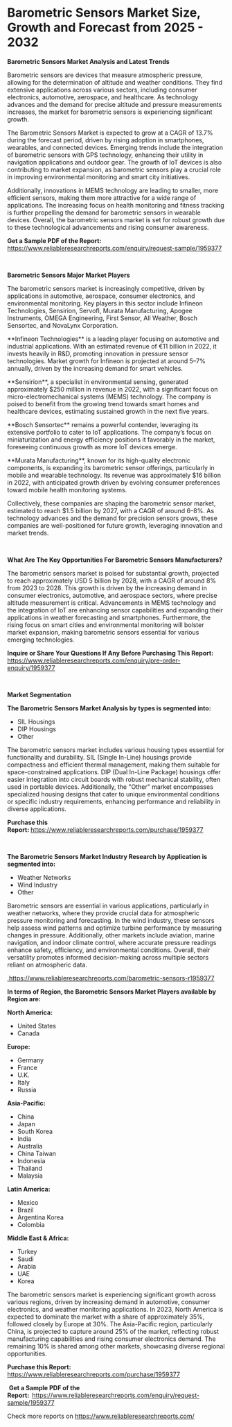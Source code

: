 <p><h1>Barometric Sensors Market Size, Growth and Forecast from 2025 - 2032</h1></p><p><strong>Barometric Sensors Market Analysis and Latest Trends</strong></p>
<p><p>Barometric sensors are devices that measure atmospheric pressure, allowing for the determination of altitude and weather conditions. They find extensive applications across various sectors, including consumer electronics, automotive, aerospace, and healthcare. As technology advances and the demand for precise altitude and pressure measurements increases, the market for barometric sensors is experiencing significant growth.</p><p>The Barometric Sensors Market is expected to grow at a CAGR of 13.7% during the forecast period, driven by rising adoption in smartphones, wearables, and connected devices. Emerging trends include the integration of barometric sensors with GPS technology, enhancing their utility in navigation applications and outdoor gear. The growth of IoT devices is also contributing to market expansion, as barometric sensors play a crucial role in improving environmental monitoring and smart city initiatives.</p><p>Additionally, innovations in MEMS technology are leading to smaller, more efficient sensors, making them more attractive for a wide range of applications. The increasing focus on health monitoring and fitness tracking is further propelling the demand for barometric sensors in wearable devices. Overall, the barometric sensors market is set for robust growth due to these technological advancements and rising consumer awareness.</p></p>
<p><strong>Get a Sample PDF of the Report:&nbsp;</strong> <a href="https://www.reliableresearchreports.com/enquiry/request-sample/1959377?utm_campaign=2198&utm_medium=2&utm_source=Github&utm_content=ia&utm_term=11022025&utm_id=barometric-sensors">https://www.reliableresearchreports.com/enquiry/request-sample/1959377</a></p>
<p>&nbsp;</p>
<p><strong>Barometric Sensors Major Market Players</strong></p>
<p><p>The barometric sensors market is increasingly competitive, driven by applications in automotive, aerospace, consumer electronics, and environmental monitoring. Key players in this sector include Infineon Technologies, Sensirion, Servofl, Murata Manufacturing, Apogee Instruments, OMEGA Engineering, First Sensor, All Weather, Bosch Sensortec, and NovaLynx Corporation.</p><p>**Infineon Technologies** is a leading player focusing on automotive and industrial applications. With an estimated revenue of €11 billion in 2022, it invests heavily in R&D, promoting innovation in pressure sensor technologies. Market growth for Infineon is projected at around 5–7% annually, driven by the increasing demand for smart vehicles.</p><p>**Sensirion**, a specialist in environmental sensing, generated approximately $250 million in revenue in 2022, with a significant focus on micro-electromechanical systems (MEMS) technology. The company is poised to benefit from the growing trend towards smart homes and healthcare devices, estimating sustained growth in the next five years.</p><p>**Bosch Sensortec** remains a powerful contender, leveraging its extensive portfolio to cater to IoT applications. The company’s focus on miniaturization and energy efficiency positions it favorably in the market, foreseeing continuous growth as more IoT devices emerge.</p><p>**Murata Manufacturing**, known for its high-quality electronic components, is expanding its barometric sensor offerings, particularly in mobile and wearable technology. Its revenue was approximately $16 billion in 2022, with anticipated growth driven by evolving consumer preferences toward mobile health monitoring systems.</p><p>Collectively, these companies are shaping the barometric sensor market, estimated to reach $1.5 billion by 2027, with a CAGR of around 6–8%. As technology advances and the demand for precision sensors grows, these companies are well-positioned for future growth, leveraging innovation and market trends.</p></p>
<p>&nbsp;</p>
<p><strong>What Are The Key Opportunities For Barometric Sensors Manufacturers?</strong></p>
<p><p>The barometric sensors market is poised for substantial growth, projected to reach approximately USD 5 billion by 2028, with a CAGR of around 8% from 2023 to 2028. This growth is driven by the increasing demand in consumer electronics, automotive, and aerospace sectors, where precise altitude measurement is critical. Advancements in MEMS technology and the integration of IoT are enhancing sensor capabilities and expanding their applications in weather forecasting and smartphones. Furthermore, the rising focus on smart cities and environmental monitoring will bolster market expansion, making barometric sensors essential for various emerging technologies.</p></p>
<p><strong>Inquire or Share Your Questions If Any Before Purchasing This Report:</strong> <a href="https://www.reliableresearchreports.com/enquiry/pre-order-enquiry/1959377?utm_campaign=2198&utm_medium=2&utm_source=Github&utm_content=ia&utm_term=11022025&utm_id=barometric-sensors">https://www.reliableresearchreports.com/enquiry/pre-order-enquiry/1959377</a></p>
<p>&nbsp;</p>
<p><strong>Market Segmentation</strong></p>
<p><strong>The Barometric Sensors Market Analysis by types is segmented into:</strong></p>
<p><ul><li>SIL Housings</li><li>DIP Housings</li><li>Other</li></ul></p>
<p><p>The barometric sensors market includes various housing types essential for functionality and durability. SIL (Single In-Line) housings provide compactness and efficient thermal management, making them suitable for space-constrained applications. DIP (Dual In-Line Package) housings offer easier integration into circuit boards with robust mechanical stability, often used in portable devices. Additionally, the "Other" market encompasses specialized housing designs that cater to unique environmental conditions or specific industry requirements, enhancing performance and reliability in diverse applications.</p></p>
<p><strong>Purchase this Report:&nbsp;</strong><a href="https://www.reliableresearchreports.com/purchase/1959377?utm_campaign=2198&utm_medium=2&utm_source=Github&utm_content=ia&utm_term=11022025&utm_id=barometric-sensors">https://www.reliableresearchreports.com/purchase/1959377</a></p>
<p>&nbsp;</p>
<p><strong>The Barometric Sensors Market Industry Research by Application is segmented into:</strong></p>
<p><ul><li>Weather Networks</li><li>Wind Industry</li><li>Other</li></ul></p>
<p><p>Barometric sensors are essential in various applications, particularly in weather networks, where they provide crucial data for atmospheric pressure monitoring and forecasting. In the wind industry, these sensors help assess wind patterns and optimize turbine performance by measuring changes in pressure. Additionally, other markets include aviation, marine navigation, and indoor climate control, where accurate pressure readings enhance safety, efficiency, and environmental conditions. Overall, their versatility promotes informed decision-making across multiple sectors reliant on atmospheric data.</p></p>
<p><a href="https://www.reliableresearchreports.com/barometric-sensors-r1959377?utm_campaign=2198&utm_medium=2&utm_source=Github&utm_content=ia&utm_term=11022025&utm_id=barometric-sensors">&nbsp;https://www.reliableresearchreports.com/barometric-sensors-r1959377</a></p>
<p><strong>In terms of Region, the Barometric Sensors Market Players available by Region are:</strong></p>
<p>
    <p> <strong> North America: </strong>
        <ul>
            <li>United States</li>
            <li>Canada</li>
        </ul>
        </p> 
    <p> <strong> Europe: </strong>
        <ul>
            <li>Germany</li>
            <li>France</li>
            <li>U.K.</li>
            <li>Italy</li>
            <li>Russia</li>
        </ul>
        </p> 
    <p> <strong> Asia-Pacific: </strong>
        <ul>
            <li>China</li>
            <li>Japan</li>
            <li>South Korea</li>
            <li>India</li>
            <li>Australia</li>
            <li>China Taiwan</li>
            <li>Indonesia</li>
            <li>Thailand</li>
            <li>Malaysia</li>
        </ul>
        </p> 
    <p> <strong> Latin America: </strong>
        <ul>
            <li>Mexico</li>
            <li>Brazil</li>
            <li>Argentina Korea</li>
            <li>Colombia</li>
        </ul>
        </p> 
    <p> <strong> Middle East & Africa: </strong>
        <ul>
            <li>Turkey</li>
            <li>Saudi</li>
            <li>Arabia</li>
            <li>UAE</li>
            <li>Korea</li>
        </ul>
    </p>
    </p>
<p><p>The barometric sensors market is experiencing significant growth across various regions, driven by increasing demand in automotive, consumer electronics, and weather monitoring applications. In 2023, North America is expected to dominate the market with a share of approximately 35%, followed closely by Europe at 30%. The Asia-Pacific region, particularly China, is projected to capture around 25% of the market, reflecting robust manufacturing capabilities and rising consumer electronics demand. The remaining 10% is shared among other markets, showcasing diverse regional opportunities.</p></p>
<p><strong>Purchase this Report: </strong><a href="https://www.reliableresearchreports.com/purchase/1959377?utm_campaign=2198&utm_medium=2&utm_source=Github&utm_content=ia&utm_term=11022025&utm_id=barometric-sensors">https://www.reliableresearchreports.com/purchase/1959377</a></p>
<p>&nbsp;<strong>Get a Sample PDF of the Report:&nbsp;&nbsp;</strong><a href="https://www.reliableresearchreports.com/enquiry/request-sample/1959377?utm_campaign=2198&utm_medium=2&utm_source=Github&utm_content=ia&utm_term=11022025&utm_id=barometric-sensors">https://www.reliableresearchreports.com/enquiry/request-sample/1959377</a></p>
<p><strong></strong></p>
<p>Check more reports on <a href="https://www.reliableresearchreports.com/?utm_campaign=2198&utm_medium=2&utm_source=Github&utm_content=ia&utm_term=11022025&utm_id=barometric-sensors">https://www.reliableresearchreports.com/</a></p>
